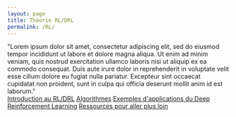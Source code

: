 ```yaml
---
layout: page
title: Théorie RL/DRL
permalink: /RL/
---
```

<link rel="stylesheet" href="https://picorba.github.io/Rapport-veille-technologique/assets/css/theme_dark.css">

"Lorem ipsum dolor sit amet, consectetur adipiscing elit, sed do eiusmod tempor incididunt ut labore et dolore magna aliqua. Ut enim ad minim veniam, quis nostrud exercitation ullamco laboris nisi ut aliquip ex ea commodo consequat. Duis aute irure dolor in reprehenderit in voluptate velit esse cillum dolore eu fugiat nulla pariatur. Excepteur sint occaecat cupidatat non proident, sunt in culpa qui officia deserunt mollit anim id est laborum." <br>
[Introduction au RL/DRL](/Rapport-veille-technologique/deep_rl/2024/03/16/Introduction_RL.html)
[Algorithmes](/Rapport-veille-technologique/deep_rl/2024/03/17/algo.html)
[Exemples d'applications du Deep Reinforcement Learning](/Rapport-veille-technologique/deep_rl/2024/03/17/exemple_rl.html)
[Ressources pour aller plus loin](/Rapport-veille-technologique/deep_rl/2024/03/17/ressources_rl.html)